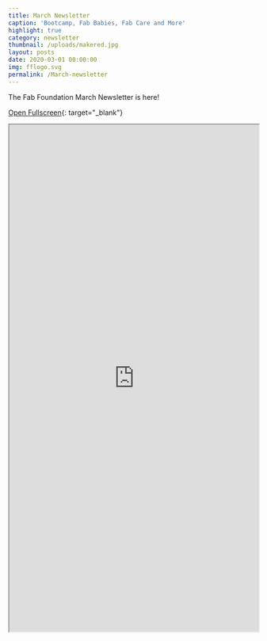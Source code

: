 ```yaml
---
title: March Newsletter
caption: 'Bootcamp, Fab Babies, Fab Care and More'
highlight: true
category: newsletter
thumbnail: /uploads/makered.jpg
layout: posts
date: 2020-03-01 00:00:00
img: fflogo.svg
permalink: /March-newsletter
---
```


The Fab Foundation March Newsletter is here\!

[Open Fullscreen](http://mailchi.mp/fabfoundation.org/the-fab-foundation-march-newsletter-is-here-4030331){: target="_blank"}

<iframe src="http://mailchi.mp/fabfoundation.org/the-fab-foundation-march-newsletter-is-here-4030331" style="max-width: 1024px; width: 100%; margin: 0 auto; height: 1024px"></iframe>
